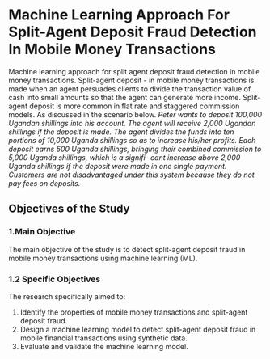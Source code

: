 # Machine Learning Approach For Split-Agent Deposit Fraud Detection In Mobile Money Transactions
Machine learning approach for split agent deposit fraud detection in mobile money transactions. 
Split-agent deposit - in mobile money transactions is made when an agent persuades clients
to divide the transaction value of cash into small amounts so that the agent can generate
more income. Split-agent deposit is more common in flat rate and staggered commission
models. 
As discussed in the scenario below.
_Peter wants to deposit 100,000 Ugandan shillings into his account. The agent will receive
2,000 Ugandan shillings if the deposit is made. The agent divides the funds into ten portions
of 10,000 Uganda shillings so as to increase his/her profits. Each deposit earns 500 Uganda
shillings, bringing their combined commission to 5,000 Uganda shillings, which is a signifi-
cant increase above 2,000 Uganda shillings if the deposit were made in one single payment.
Customers are not disadvantaged under this system because they do not pay fees on deposits._

<h2>Objectives of the Study</h2>
<h3> 1.Main Objective </h3>
<p>The main objective of the study is to detect split-agent deposit fraud in mobile money
transactions using machine learning (ML).</p>
<h3>1.2 Specific Objectives</h3>
<p>The research specifically aimed to:</p>
<ol>
<li>Identify the properties of mobile money transactions and split-agent deposit fraud.</li>
<li>Design a machine learning model to detect split-agent deposit fraud in mobile financial
transactions using synthetic data.</li>
<li>Evaluate and validate the machine learning model.</li>
</ol>
